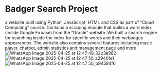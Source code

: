 # Badger Search Project
a website built using Python, JavaScript, HTML and CSS as part of “Cloud Computing” course. Contains a scraping module that builds a word index (inside Google Firbase) from the “Oracle” website. We built a search engine for searching inside the index for specific words and their webpages appearances. The website also contains several features including music player, chatbot, admin statistics and management page and more.
![WhatsApp Image 2025-04-25 at 12 47 49_32b3e982](https://github.com/user-attachments/assets/eb41a268-13bb-4148-893e-d158b8d1a98f)
![WhatsApp Image 2025-04-25 at 12 47 50_a29401e1](https://github.com/user-attachments/assets/c7c2f9b8-78bb-471e-9424-6a3a08fdc981)
![WhatsApp Image 2025-04-25 at 12 47 50_b94594f6](https://github.com/user-attachments/assets/8efdc7f9-0b5d-4790-8c8e-8cba9c3d33b1)
